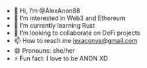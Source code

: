 - 👋 Hi, I’m @AlexAnon88
- 👀 I’m interested in Web3 and Ethereum
- 🌱 I’m currently learning Rust
- 💞️ I’m looking to collaborate on DeFi projects
- 📫 How to reach me lexaconva@gmail.com
- 😄 Pronouns: she/her
- ⚡ Fun fact: I love to be ANON XD

<!---
AlexAnon88/AlexAnon88 is a ✨ special ✨ repository because its `README.md` (this file) appears on your GitHub profile.
You can click the Preview link to take a look at your changes.
--->
